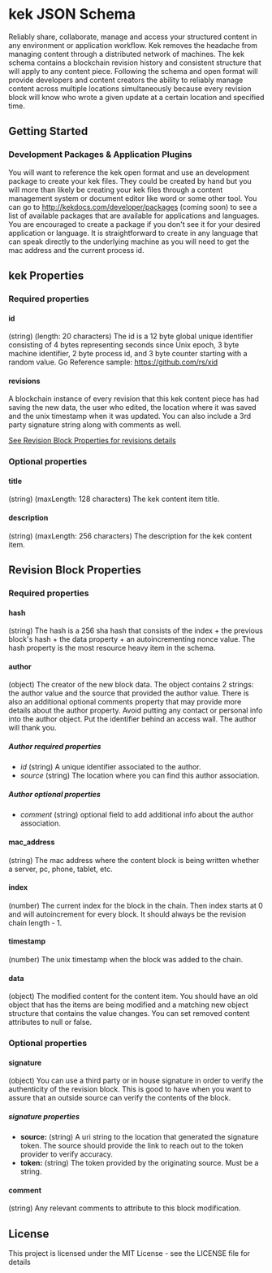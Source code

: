 # kek JSON Schema

Reliably share, collaborate, manage and access your structured content in any environment or application workflow. Kek removes the headache from managing content through a distributed network of machines. The kek schema contains a blockchain revision history and consistent structure that will apply to any content piece. Following the schema and open format will provide developers and content creators the ability to reliably manage content across multiple locations simultaneously because every revision block will know who wrote a given update at a certain location and specified time.

## Getting Started

### Development Packages & Application Plugins

You will want to reference the kek open format and use an development package to create your kek files. They could be created by hand but you will more than likely be creating your kek files through a content management system or document editor like word or some other tool. You can go to http://kekdocs.com/developer/packages (coming soon) to see a list of available packages that are available for applications and languages. You are encouraged to create a package if you don't see it for your desired application or language. It is straightforward to create in any language that can speak directly to the underlying machine as you will need to get the mac address and the current process id.

## kek Properties

### Required properties
#### id
(string) (length: 20 characters) The id is a 12 byte global unique identifier consisting of 4 bytes representing seconds since Unix epoch, 3 byte machine identifier, 2 byte process id, and 3 byte counter starting with a random value. Go Reference sample: https://github.com/rs/xid

#### revisions
A blockchain instance of every revision that this kek content piece has had saving the new data, the user who edited, the location where it was saved and the unix timestamp when it was updated. You can also include a 3rd party signature string along with comments as well.

[See Revision Block Properties for revisions details](#revision-block-properties)

### Optional properties

#### title
(string) (maxLength: 128 characters) The kek content item title.

#### description
(string) (maxLength: 256 characters) The description for the kek content item.


## Revision Block Properties
### Required properties
#### hash
(string) The hash is a 256 sha hash that consists of the index + the previous block's hash + the data property + an autoincrementing nonce value. The hash property is the most resource heavy item in the schema.

#### author
(object) The creator of the new block data. The object contains 2 strings: the author value and the source that provided the author value. There is also an additional optional comments property that may provide more details about the author property. Avoid putting any contact or personal info into the author object. Put the identifier behind an access wall. The author will thank you.
##### Author required properties
* *id* (string) A unique identifier associated to the author.
* *source* (string) The location where you can find this author association.

##### Author optional properties
* *comment* (string) optional field to add additional info about the author association.

#### mac_address
(string) The mac address where the content block is being written whether a server, pc, phone, tablet, etc.

#### index
(number) The current index for the block in the chain. Then index starts at 0 and will autoincrement for every block. It should always be the revision chain length - 1.

#### timestamp
(number) The unix timestamp when the block was added to the chain.
#### data
(object) The modified content for the content item. You should have an old object that has the items are being modified and a matching new object structure that contains the value changes. You can set removed content attributes to null or false.

### Optional properties
#### signature
(object) You can use a third party or in house signature in order to verify the authenticity of the revision block. This is good to have when you want to assure that an outside source can verify the contents of the block.
##### signature properties
* **source:** (string) A uri string to the location that generated the signature token. The source should provide the link to reach out to the token provider to verify accuracy.
* **token:** (string) The token provided by the originating source. Must be a string.

#### comment
(string) Any relevant comments to attribute to this block modification.

## License
This project is licensed under the MIT License - see the LICENSE file for details